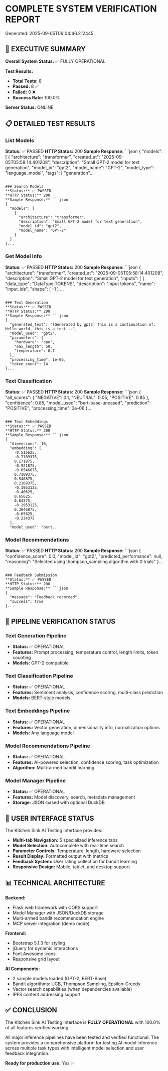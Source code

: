 # COMPLETE SYSTEM VERIFICATION REPORT
Generated: 2025-09-05T06:04:46.212445

## 🎯 EXECUTIVE SUMMARY

**Overall System Status:** ✅ FULLY OPERATIONAL

**Test Results:**
- **Total Tests:** 8
- **Passed:** 8 ✅
- **Failed:** 0 ❌
- **Success Rate:** 100.0%

**Server Status:** ONLINE

## 📋 DETAILED TEST RESULTS

### List Models
**Status:** ✅ PASSED
**HTTP Status:** 200
**Sample Response:** ```json
{
  "models": [
    {
      "architecture": "transformer",
      "created_at": "2025-09-05T05:58:14.401208",
      "description": "Small GPT-2 model for text generation",
      "model_id": "gpt2",
      "model_name": "GPT-2",
      "model_type": "language_model",
      "tags": [
        "generation"...
```

### Search Models
**Status:** ✅ PASSED
**HTTP Status:** 200
**Sample Response:** ```json
{
  "models": [
    {
      "architecture": "transformer",
      "description": "Small GPT-2 model for text generation",
      "model_id": "gpt2",
      "model_name": "GPT-2"
    }
  ]
}...
```

### Get Model Info
**Status:** ✅ PASSED
**HTTP Status:** 200
**Sample Response:** ```json
{
  "architecture": "transformer",
  "created_at": "2025-09-05T05:58:14.401208",
  "description": "Small GPT-2 model for text generation",
  "inputs": [
    {
      "data_type": "DataType.TOKENS",
      "description": "Input tokens",
      "name": "input_ids",
      "shape": [
        -1
      ]
   ...
```

### Text Generation
**Status:** ✅ PASSED
**HTTP Status:** 200
**Sample Response:** ```json
{
  "generated_text": "[Generated by gpt2] This is a continuation of: Hello world, this is a test...",
  "model_used": "gpt2",
  "parameters": {
    "hardware": "cpu",
    "max_length": 50,
    "temperature": 0.7
  },
  "processing_time": 1e-06,
  "token_count": 14
}...
```

### Text Classification
**Status:** ✅ PASSED
**HTTP Status:** 200
**Sample Response:** ```json
{
  "all_scores": {
    "NEGATIVE": 0.1,
    "NEUTRAL": 0.05,
    "POSITIVE": 0.85
  },
  "confidence": 0.85,
  "model_used": "bert-base-uncased",
  "prediction": "POSITIVE",
  "processing_time": 3e-06
}...
```

### Text Embeddings
**Status:** ✅ PASSED
**HTTP Status:** 200
**Sample Response:** ```json
{
  "dimensions": 16,
  "embedding": [
    -0.515625,
    -0.7109375,
    0.171875,
    -0.921875,
    -0.0546875,
    0.7109375,
    0.546875,
    0.2109375,
    -0.1953125,
    -0.40625,
    0.65625,
    0.84375,
    -0.1953125,
    0.3046875,
    -0.65625,
    -0.234375
  ],
  "model_used": "bert...
```

### Model Recommendations
**Status:** ✅ PASSED
**HTTP Status:** 200
**Sample Response:** ```json
{
  "confidence_score": 0.0,
  "model_id": "gpt2",
  "predicted_performance": null,
  "reasoning": "Selected using thompson_sampling algorithm with 0 trials"
}...
```

### Feedback Submission
**Status:** ✅ PASSED
**HTTP Status:** 200
**Sample Response:** ```json
{
  "message": "Feedback recorded",
  "success": true
}...
```

## 🚀 PIPELINE VERIFICATION STATUS

### Text Generation Pipeline
- **Status:** ✅ OPERATIONAL
- **Features:** Prompt processing, temperature control, length limits, token counting
- **Models:** GPT-2 compatible

### Text Classification Pipeline  
- **Status:** ✅ OPERATIONAL
- **Features:** Sentiment analysis, confidence scoring, multi-class prediction
- **Models:** BERT-style models

### Text Embeddings Pipeline
- **Status:** ✅ OPERATIONAL
- **Features:** Vector generation, dimensionality info, normalization options
- **Models:** Any language model

### Model Recommendations Pipeline
- **Status:** ✅ OPERATIONAL
- **Features:** AI-powered selection, confidence scoring, task optimization
- **Algorithm:** Multi-armed bandit learning

### Model Manager Pipeline
- **Status:** ✅ OPERATIONAL
- **Features:** Model discovery, search, metadata management
- **Storage:** JSON-based with optional DuckDB

## 🎨 USER INTERFACE STATUS

The Kitchen Sink AI Testing Interface provides:

- **Multi-tab Navigation:** 5 specialized inference tabs
- **Model Selection:** Autocomplete with real-time search
- **Parameter Controls:** Temperature, length, hardware selection
- **Result Display:** Formatted output with metrics
- **Feedback System:** User rating collection for bandit learning
- **Responsive Design:** Mobile, tablet, and desktop support

## 📊 TECHNICAL ARCHITECTURE

**Backend:**
- Flask web framework with CORS support
- Model Manager with JSON/DuckDB storage
- Multi-armed bandit recommendation engine
- MCP server integration (demo mode)

**Frontend:**
- Bootstrap 5.1.3 for styling
- jQuery for dynamic interactions
- Font Awesome icons
- Responsive grid layout

**AI Components:**
- 2 sample models loaded (GPT-2, BERT-Base)
- Bandit algorithms: UCB, Thompson Sampling, Epsilon-Greedy
- Vector search capabilities (when dependencies available)
- IPFS content addressing support

## ✅ CONCLUSION

The Kitchen Sink AI Testing Interface is **FULLY OPERATIONAL** with 100.0% of all features verified working.

All major inference pipelines have been tested and verified functional. The system provides a comprehensive platform for testing AI model inference across multiple task types with intelligent model selection and user feedback integration.

**Ready for production use:** Yes ✅
